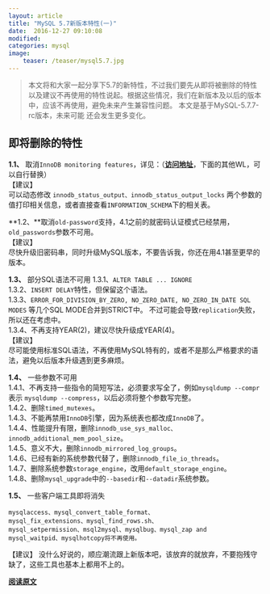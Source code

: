 ```yaml
---
layout: article
title: "MySQL 5.7新版本特性(一)"
date:  2016-12-27 09:10:08
modified:
categories: mysql
image:
    teaser: /teaser/mysql5.7.jpg
---
```


> 本文将和大家一起分享下5.7的新特性，不过我们要先从即将被删除的特性以及建议不再使用的特性说起。根据这些情况，我们在新版本及以后的版本中，应该不再使用，避免未来产生兼容性问题。 
本文是基于MySQL-5.7.7-rc版本，未来可能 还会发生更多变化。  

## 即将删除的特性
 **1.1、** 取消`InnoDB monitoring features`，详见：（[**访问地址**](http://dev.mysql.com/worklog/task/?id=7377)，下面的其他WL，可以自行替换）    
【建议】  
可以动态修改 `innodb_status_output、innodb_status_output_locks` 两个参数的值打印相关信息，或者直接查看`INFORMATION_SCHEMA`下的相关表。  

**1.2、**取消`old-password`支持，4.1之前的就密码认证模式已经禁用，`old_passwords`参数不可用。  
【建议】  
尽快升级旧密码串，同时升级MySQL版本，不要告诉我，你还在用4.1甚至更早的版本。  

**1.3、** 部分SQL语法不可用
1.3.1、`ALTER TABLE ... IGNORE`  
1.3.2、`INSERT DELAY`特性，但保留这个语法。  
1.3.3、`ERROR_FOR_DIVISION_BY_ZERO, NO_ZERO_DATE, NO_ZERO_IN_DATE SQL MODES` 等几个SQL MODE合并到STRICT中。    不过可能会导致`replication`失败，所以还在考虑中。  
1.3.4、不再支持YEAR(2)，建议尽快升级成YEAR(4)。   
【建议】  
尽可能使用标准SQL语法，不再使用MySQL特有的，或者不是那么严格要求的语法，避免以后版本升级遇到更多麻烦。

**1.4、** 一些参数不可用  
1.4.1、不再支持一些指令的简短写法，必须要求写全了，例如`mysqldump --compr`表示 `mysqldump --compress`，以后必须将整个参数写完整。  
1.4.2、删除`timed_mutexes`。  
1.4.3、不能再禁用`InnoDB`引擎，因为系统表也都改成`InnoDB`了。  
1.4.4、性能提升有限，删除`innodb_use_sys_malloc、innodb_additional_mem_pool_size`。  
1.4.5、意义不大，删除`innodb_mirrored_log_groups`。  
1.4.6、已经有新的系统参数代替了，删除`innodb_file_io_threads`。  
1.4.7、删除系统参数`storage_engine`，改用`default_storage_engine`。  
1.4.8、删除`mysql_upgrade`中的`--basedir`和`--datadir`系统参数。  

**1.5、** 一些客户端工具即将消失
```
mysqlaccess、mysql_convert_table_format、
mysql_fix_extensions、mysql_find_rows.sh、
mysql_setpermission、msql2mysql、mysqlbug、mysql_zap and 
mysql_waitpid、mysqlhotcopy将不再使用。
```
【建议】
没什么好说的，顺应潮流跟上新版本吧，该放弃的就放弃，不要抱残守缺了，这些工具也基本上都用不上的。    

[**阅读原文**](https://mp.weixin.qq.com/s/FpgDDgB6pm5LVRub6DjgJg)